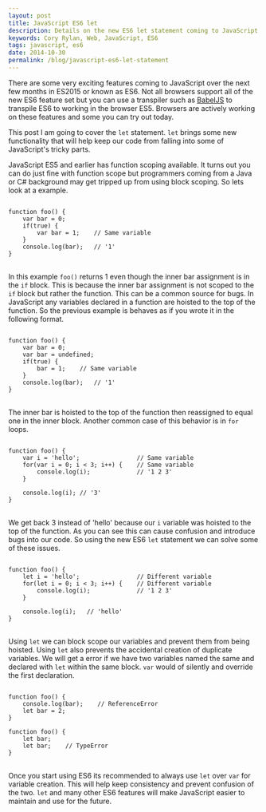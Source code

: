 ```yaml
---
layout: post
title: JavaScript ES6 let
description: Details on the new ES6 let statement coming to JavaScript
keywords: Cory Rylan, Web, JavaScript, ES6
tags: javascript, es6
date: 2014-10-30
permalink: /blog/javascript-es6-let-statement
---
```


There are some very exciting features coming to JavaScript over the next few months in ES2015 or known as ES6. Not all browsers
support all of the new ES6 feature set but you can use a transpiler such as <a href="https://babeljs.io/" target="_blank">BabelJS</a> 
to transpile ES6 to working in the browser ES5. Browsers are actively working on these features and some you can try out today.

This post I am going to cover the `let` statement. `let` brings some new functionality
that will help keep our code from falling into some of JavaScript's tricky parts.

JavaScript ES5 and earlier has function scoping available. It turns out you can do just fine with function
scope but programmers coming from a Java or C# background may get tripped up from using block scoping. So lets look at a example.

<pre class="language-javascript">
<code>
function foo() {
    var bar = 0;
    if(true) {
        var bar = 1;    // Same variable
    }
    console.log(bar);   // '1'
}
</code>
</pre>

In this example `foo()` returns 1 even though the inner bar assignment is in the `if` block. This is because the inner bar assignment is not scoped to the `if` block but rather the function.
This can be a common source for bugs. In JavaScript any variables declared in a function are hoisted to the top of the function. So the previous example is behaves as if you wrote it in the following
format.

<pre class="language-javascript">
<code>
function foo() {
    var bar = 0;
    var bar = undefined;
    if(true) {
        bar = 1;    // Same variable
    }
    console.log(bar);   // '1'
}
</code>
</pre>

The inner bar is hoisted to the top of the function then reassigned to equal one in the inner block. Another common case of this behavior is in `for` loops.

<pre class="language-javascript">
<code>
function foo() {
    var i = 'hello';                // Same variable
    for(var i = 0; i < 3; i++) {    // Same variable
        console.log(i);             // '1 2 3'
    }
        
    console.log(i); // '3'
}
</code>
</pre>

We get back 3 instead of 'hello' because our `i` variable was hoisted to the top of the function.
As you can see this can cause confusion and introduce bugs into our code. So using the new ES6 `let` statement we can solve some of these issues.

<pre class="language-javascript">
<code>
function foo() {
    let i = 'hello';                // Different variable
    for(let i = 0; i < 3; i++) {    // Different variable
        console.log(i);             // '1 2 3'
    }
        
    console.log(i);   // 'hello'
}
</code>
</pre>

Using `let` we can block scope our variables and prevent them from being hoisted. Using `let` also prevents the accidental creation of duplicate variables.
We will get a error if we have two variables named the same and declared with `let` within the same block. `var` would of silently
and override the first declaration.

<pre class="language-javascript">
<code>
function foo() {
    console.log(bar);    // ReferenceError
    let bar = 2;
}
 
function foo() {
    let bar;
    let bar;    // TypeError
}
</code>
</pre>

Once you start using ES6 its recommended to always use `let` over `var` for variable creation. This will help keep consistency
and prevent confusion of the two. `let` and many other ES6 features will make JavaScript easier to maintain and use for the future.